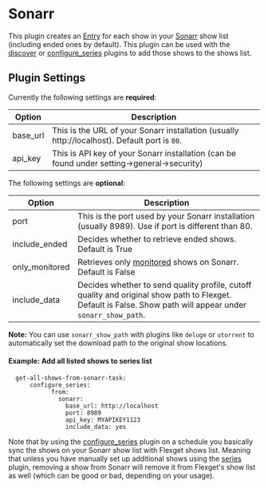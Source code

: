 # Sonarr

This plugin creates an [Entry](/Entry) for each show in your [Sonarr](https://sonarr.tv/) show list (including ended ones by default).
This plugin can be used with the [discover](/Plugins/discover) or [configure_series](/Plugins/configure_series) plugins to add those shows to the shows list.

## Plugin Settings

Currently the following settings are **required**:

| Option | Description |
| --- | --- |
| base_url | This is the URL of your Sonarr installation (usually http://localhost). Default port is `80`.  |
| api_key | This is API key of your Sonarr installation (can be found under setting->general->security)   |

The following settings are **optional**:


| Option | Description |
| --- | --- |
| port | This is the port used by your Sonarr installation (usually 8989). Use if port is different than 80.  |
| include_ended |  Decides whether to retrieve ended shows. Default is True  |
| only_monitored |  Retrieves only [monitored](https://github.com/Sonarr/Sonarr/wiki/Monitoring-Series-and-Episodes) shows on Sonarr. Default is False  |
| include_data |  Decides whether to send quality profile, cutoff quality and original show path to Flexget. Default is False. Show path will appear under `sonarr_show_path`. |

**Note:** You can use `sonarr_show_path` with plugins like `deluge` or `utorrent` to automatically set the download path to the original show locations.
#### **Example: Add all listed shows to series list**

```
  get-all-shows-from-sonarr-task:
      configure_series:
            from:
              sonarr:
                base_url: http://localhost
                port: 8989
                api_key: MYAPIKEY1123
                include_data: yes
```

Note that by using the [configure_series](/Plugins/configure_series) plugin on a schedule you basically sync the shows on your Sonarr show list with Flexget shows list. Meaning that unless you have manually set up additional shows using the [series](/Plugins/series) plugin, removing a show from Sonarr will remove it from Flexget's show list as well (which can be good or bad, depending on your usage).